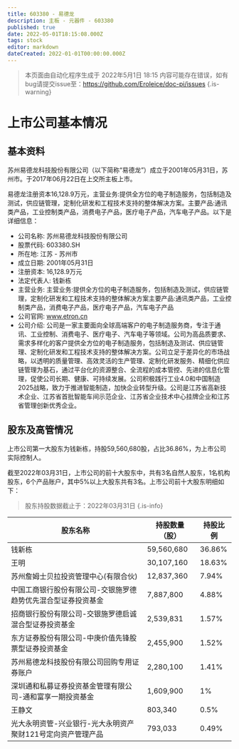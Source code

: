 ```yaml
---
title: 603380 - 易德龙
description: 主板 - 元器件 - 603380
published: true
date: 2022-05-01T18:15:08.000Z
tags: stock
editor: markdown
dateCreated: 2022-01-01T00:00:00.000Z
---
```


> 本页面由自动化程序生成于 2022年5月1日 18:15
> 内容可能存在错误，如有bug请提交issue至：https://github.com/Eroleice/doc-pi/issues
{.is-warning}

# 上市公司基本情况

## 基本资料

苏州易德龙科技股份有限公司（以下简称“易德龙”）成立于2001年05月31日，苏州市。于2017年06月22日在上交所主板上市。

易德龙注册资本16,128.9万元，主营业务:提供全方位的电子制造服务，包括制造及测试，供应链管理，定制化研发和工程技术支持的整体解决方案。主要产品:通讯类产品，工业控制类产品，消费电子产品，医疗电子产品，汽车电子产品。以下是详细信息：

- 公司名称: 苏州易德龙科技股份有限公司
- 股票代码: 603380.SH
- 所在地: 江苏 - 苏州市
- 成立日期: 2001年05月31日
- 注册资本: 16,128.9万元
- 法定代表人: 钱新栋
- 主营业务: 主营业务:提供全方位的电子制造服务，包括制造及测试，供应链管理，定制化研发和工程技术支持的整体解决方案主要产品:通讯类产品，工业控制类产品，消费电子产品，医疗电子产品，汽车电子产品
- 公司官网: www.etron.cn
- 公司介绍: 公司是一家主要面向全球高端客户的电子制造服务商，专注于通讯、工业控制、消费电子、医疗电子、汽车电子等领域。公司为高品质要求、需求多样化的客户提供全方位的电子制造服务，包括制造及测试、供应链管理、定制化研发和工程技术支持的整体解决方案。公司立足于差异化的市场战略，以透明的质量管理、高效灵活的生产管理、定制化研发服务、精细化供应链管理为基石，通过平台化的资源整合、全流程的成本管控、先进的信息化管理，促使公司长期、健康、可持续发展。公司积极践行工业4.0和中国制造2025战略，致力于推进智能制造，加快企业转型升级。公司是江苏省高新技术企业、江苏省首批智能车间示范企业、江苏省企业技术中心挂牌企业和江苏省管理创新优秀企业。


## 股东及高管情况

上市公司第一大股东为钱新栋，持股59,560,680股，占比36.86%，为上市公司实际控制人。

截至2022年03月31日，上市公司的前十大股东中，共有3名自然人股东，1名机构股东，6个产品账户，其中5%以上大股东共有3名。上市公司前十大股东明细如下：

> 股东持股数据截止于：2022年03月31日
{.is-info}

| 股东名称 | 持股数量（股） | 持股比例 |
| --- | --- | --- |
| 钱新栋 | 59,560,680 | 36.86% |
| 王明 | 30,107,160 | 18.63% |
| 苏州詹姆士贝拉投资管理中心(有限合伙) | 12,837,360 | 7.94% |
| 中国工商银行股份有限公司-交银施罗德趋势优先混合型证券投资基金 | 7,887,800 | 4.88% |
| 招商银行股份有限公司-交银施罗德启诚混合型证券投资基金 | 2,539,831 | 1.57% |
| 东方证券股份有限公司-中庚价值先锋股票型证券投资基金 | 2,455,900 | 1.52% |
| 苏州易德龙科技股份有限公司回购专用证券账户 | 2,280,100 | 1.41% |
| 深圳通和私募证券投资基金管理有限公司-通和富享一期投资基金 | 1,609,900 | 1% |
| 王静文 | 803,340 | 0.5% |
| 光大永明资管-兴业银行-光大永明资产聚财121号定向资产管理产品 | 793,033 | 0.49% |




